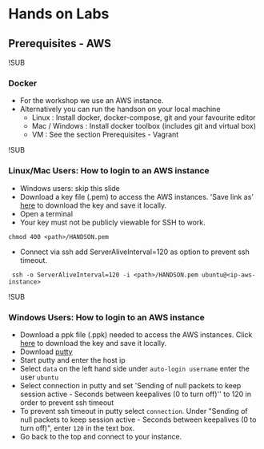 # Hands on Labs
## Prerequisites - AWS

!SUB
### Docker
* For the workshop we use an AWS instance.
* Alternatively you can run the handson on your local machine
  * Linux : Install docker, docker-compose, git and your favourite editor
  * Mac / Windows : Install docker toolbox (includes git and virtual box)
  * VM : See the section Prerequisites - Vagrant


!SUB
### Linux/Mac Users: How to login to an AWS instance
- Windows users: skip this slide
- Download a key file (.pem) to access the AWS instances. 'Save link as' [here](key/HANDSON.pem) to download the key and save it locally.
- Open a terminal
- Your key must not be publicly viewable for SSH to work.

```
chmod 400 <path>/HANDSON.pem
```

- Connect via ssh add ServerAliveInterval=120 as option to prevent ssh timeout.

```
 ssh -o ServerAliveInterval=120 -i <path>/HANDSON.pem ubuntu@<ip-aws-instance>
```

!SUB
### Windows Users: How to login to an AWS instance

- Download a ppk file (.ppk) needed to access the AWS instances. Click [here](key/HANDSON.ppk) to download the key and save it locally.
- Download [putty](http://www.chiark.greenend.org.uk/~sgtatham/putty/download.html)
- Start putty and enter the host ip
- Select `data` on the left hand side under `auto-login username` enter the user `ubuntu`
- Select connection in putty and set 'Sending of null packets to keep session active - Seconds between keepalives (0 to turn off)'' to 120 in order to prevent ssh timeout
- To prevent ssh timeout in putty select `connection`. Under "Sending of null packets to keep session active - Seconds between keepalives (0 to turn off)", enter `120` in the text box.
- Go back to the top and connect to your instance.
